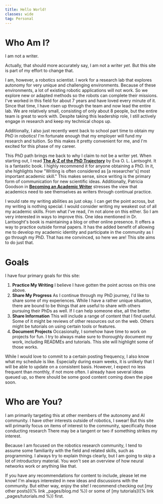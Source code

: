 ```yaml
---
title: Hello World!
classes: wide
tag: Personal
---
```

# Who Am I? #
I am not a writer.

Actually, that should more accurately say, I am not a writer *yet*. But this site is part of my effort to change that.

I am, however, a robotics scientist. I work for a research lab that explores autonomy for very unique and challenging environments.
Because of these environments, a lot of existing robotic applications will not work. So we explore new or adapted methods so the
robots can complete their missions. I've worked in this field for about 7 years and have loved every minute of it. Since that time,
I have risen up through the team and now lead the entire lab. We are relatively small, consisting of only about 8 people, but the
entire team is great to work with. Despite taking this leadership role, I still actively engage in research and keep my technical
chops up.

Additionally, I also just recently went back to school part time to obtain my PhD in robotics! I'm fortunate enough that my
employer will fund my research and tuition. So this makes it pretty convenient for me, and I'm excited for this phase of my career.

This PhD path brings me back to why I claim to not be a writer yet. When starting out, I read 
[**The A-Z of the PhD Trajectory**](https://www.evalantsoght.com/2018/06/the-a-z-of-the-phd-trajectory.html) by Eva O. L.
Lantsoght. It is a fantastic book. I highly recommend it for anyone obtaining a PhD. In it, she highlights how "Writing is often
considered as [a researcher's] most important academic skill." This makes sense, since writing is the primary form of communication
for new scientific ideas. Additionally, Patricia Goodson in
[**Becoming an Academic Writer**](https://us.sagepub.com/en-us/nam/becoming-an-academic-writer/book244337) stresses the view that
academics need to see themselves as writers through continual practice.

I would rate my writing abilities as just okay. I can get the point across, but my writing is nothing special. I would consider
writing my weakest out of all my academic skills. From what I've read, I'm not alone on this either. So I am very interested in ways
to improve this. One idea mentioned in Dr. Lantsoght's book is maintaining a blog or other online presence. It offers a way to
practice outside formal papers. It has the added benefit of allowing me to develop my academic identity and participate in the
community as I go through my PhD. That has me convinced, so here we are! This site aims to do just that.

# Goals #

I have four primary goals for this site:

1. **Practice My Writing** I believe I have gotten the point across on this one above.
2. **Share My Progress** As I continue through my PhD journey, I'd like to share some of my experiences. While I have a rather
unique situation, there are bound to be things that are useful to share with others pursuing their PhDs as well. If I can help
someone else, all the better.
3. **Share Information** This will include a range of content that I find useful. Some of it might be reviews of other resources
out on the web. Others might be tutorials on using certain tools or features.
4. **Document Projects** Occasionally, I somehow have time to work on projects for fun. I try to always make sure to thoroughly
document my work, including READMEs and tutorials. This site will highlight some of those works.

While I would love to commit to a certain posting frequency, I also know what my schedule is like. Especially during exam weeks,
it is unlikely that I will be able to update on a consistent basis. However, I expect no less frequent than monthly, if not more
often. I already have several ideas queued up, so there should be some good content coming down the pipe soon.

# Who are You? #

I am primarily targeting this at other members of the autonomy and AI community. I have other interests outside of robotics, I
swear! But this site will primarily focus on items of interest to the community, specifically those conducting research There may
be a tangent or two if something strikes my interest.

Because I am focused on the robotics research community, I tend to assume some familiarity with the field and related skills, such
as programming. I always try to explain things clearly, but I am going to skip a lot of introductory material. You won't see an
overview of how neural networks work or anything like that.

If you have any recommendations for content to include, please let me know! I'm always interested in new ideas and discussions with
the community. But either way, enjoy the site! I recommend checking out [my other posts]({% link _pages/blog.md %}) or some of
[my tutorials]({% link _pages/tutorials.md %}) first.